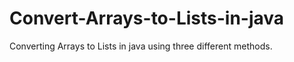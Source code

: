 # Convert-Arrays-to-Lists-in-java
Converting Arrays to Lists in java using three different methods.
